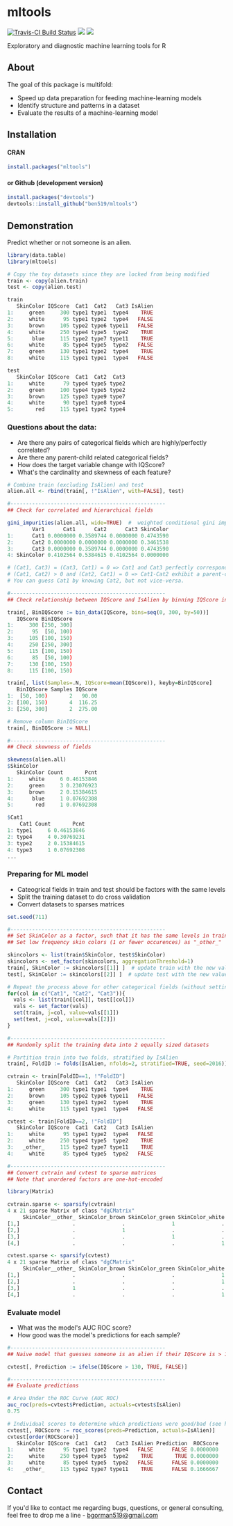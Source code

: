 # mltools
[![Travis-CI Build Status](https://travis-ci.org/ben519/mltools.svg?branch=master)](https://travis-ci.org/ben519/mltools)
[![](https://cranlogs.r-pkg.org/badges/mltools)](https://CRAN.R-project.org/package=mltools)
[![](https://cranlogs.r-pkg.org/badges/grand-total/mltools)](https://CRAN.R-project.org/package=mltools)

Exploratory and diagnostic machine learning tools for R

About
------

The goal of this package is multifold:

- Speed up data preparation for feeding machine-learning models
- Identify structure and patterns in a dataset
- Evaluate the results of a machine-learning model

Installation
------

#### CRAN
```r
install.packages("mltools")
```

#### or Github (development version)
```r
install.packages("devtools")
devtools::install_github("ben519/mltools")
```

Demonstration
------

Predict whether or not someone is an alien.

```r
library(data.table)
library(mltools)

# Copy the toy datasets since they are locked from being modified
train <- copy(alien.train)
test <- copy(alien.test)

train
   SkinColor IQScore  Cat1  Cat2   Cat3 IsAlien
1:     green     300 type1 type1  type4    TRUE
2:     white      95 type1 type2  type4   FALSE
3:     brown     105 type2 type6 type11   FALSE
4:     white     250 type4 type5  type2    TRUE
5:      blue     115 type2 type7 type11    TRUE
6:     white      85 type4 type5  type2   FALSE
7:     green     130 type1 type2  type4    TRUE
8:     white     115 type1 type1  type4   FALSE

test
   SkinColor IQScore  Cat1  Cat2  Cat3
1:     white      79 type4 type5 type2
2:     green     100 type4 type5 type2
3:     brown     125 type3 type9 type7
4:     white      90 type1 type8 type4
5:       red     115 type1 type2 type4
```

### Questions about the data:
- Are there any pairs of categorical fields which are highly/perfectly correlated?
- Are there any parent-child related categorical fields?
- How does the target variable change with IQScore?
- What's the cardinality and skewness of each feature?

```r
# Combine train (excluding IsAlien) and test
alien.all <- rbind(train[, !"IsAlien", with=FALSE], test)

#--------------------------------------------------
## Check for correlated and hierarchical fields

gini_impurities(alien.all, wide=TRUE)  #  weighted conditional gini impurities
        Var1      Cat1      Cat2      Cat3 SkinColor
1:      Cat1 0.0000000 0.3589744 0.0000000 0.4743590
2:      Cat2 0.0000000 0.0000000 0.0000000 0.3461538
3:      Cat3 0.0000000 0.3589744 0.0000000 0.4743590
4: SkinColor 0.4102564 0.5384615 0.4102564 0.0000000

# (Cat1, Cat3) = (Cat3, Cat1) = 0 => Cat1 and Cat3 perfectly correspond to each other
# (Cat1, Cat2) > 0 and (Cat2, Cat1) = 0 => Cat1-Cat2 exhibit a parent-child relationship.
# You can guess Cat1 by knowing Cat2, but not vice-versa.

#--------------------------------------------------
## Check relationship between IQScore and IsAlien by binning IQScore into groups

train[, BinIQScore := bin_data(IQScore, bins=seq(0, 300, by=50))]
   IQScore BinIQScore
1:     300 [250, 300]
2:      95  [50, 100)
3:     105 [100, 150)
4:     250 [250, 300]
5:     115 [100, 150)
6:      85  [50, 100)
7:     130 [100, 150)
8:     115 [100, 150)

train[, list(Samples=.N, IQScore=mean(IQScore)), keyby=BinIQScore]
   BinIQScore Samples IQScore
1:  [50, 100)       2   90.00
2: [100, 150)       4  116.25
3: [250, 300]       2  275.00

# Remove column BinIQScore
train[, BinIQScore := NULL]

#--------------------------------------------------
## Check skewness of fields

skewness(alien.all)
$SkinColor
   SkinColor Count       Pcnt
1:     white     6 0.46153846
2:     green     3 0.23076923
3:     brown     2 0.15384615
4:      blue     1 0.07692308
5:       red     1 0.07692308

$Cat1
    Cat1 Count       Pcnt
1: type1     6 0.46153846
2: type4     4 0.30769231
3: type2     2 0.15384615
4: type3     1 0.07692308
...
```

### Preparing for ML model
- Cateogrical fields in train and test should be factors with the same levels
- Split the training dataset to do cross validation
- Convert datasets to sparses matrices

```r
set.seed(711)

#--------------------------------------------------
## Set SkinColor as a factor, such that it has the same levels in train and test
## Set low frequency skin colors (1 or fewer occurences) as "_other_"

skincolors <- list(train$SkinColor, test$SkinColor)
skincolors <- set_factor(skincolors, aggregationThreshold=1)
train[, SkinColor := skincolors[[1]] ]  # update train with the new values
test[, SkinColor := skincolors[[2]] ]  # update test with the new values

# Repeat the process above for other categorical fields (without setting low freq. values as "_other_")
for(col in c("Cat1", "Cat2", "Cat3")){
  vals <- list(train[[col]], test[[col]])
  vals <- set_factor(vals)
  set(train, j=col, value=vals[[1]])
  set(test, j=col, value=vals[[2]])
}

#--------------------------------------------------
## Randomly split the training data into 2 equally sized datasets

# Partition train into two folds, stratified by IsAlien
train[, FoldID := folds(IsAlien, nfolds=2, stratified=TRUE, seed=2016)]

cvtrain <- train[FoldID==1, !"FoldID"]
   SkinColor IQScore  Cat1  Cat2   Cat3 IsAlien
1:     green     300 type1 type1  type4    TRUE
2:     brown     105 type2 type6 type11   FALSE
3:     green     130 type1 type2  type4    TRUE
4:     white     115 type1 type1  type4   FALSE

cvtest <- train[FoldID==2, !"FoldID"]
   SkinColor IQScore  Cat1  Cat2   Cat3 IsAlien
1:     white      95 type1 type2  type4   FALSE
2:     white     250 type4 type5  type2    TRUE
3:   _other_     115 type2 type7 type11    TRUE
4:     white      85 type4 type5  type2   FALSE

#--------------------------------------------------
## Convert cvtrain and cvtest to sparse matrices
## Note that unordered factors are one-hot-encoded

library(Matrix)

cvtrain.sparse <- sparsify(cvtrain)
4 x 21 sparse Matrix of class "dgCMatrix"
     SkinColor__other_ SkinColor_brown SkinColor_green SkinColor_white IQScore Cat1_type1 ...
[1,]                 .               .               1               .     300          1
[2,]                 .               1               .               .     105          .
[3,]                 .               .               1               .     130          1
[4,]                 .               .               .               1     115          1

cvtest.sparse <- sparsify(cvtest)
4 x 21 sparse Matrix of class "dgCMatrix"
     SkinColor__other_ SkinColor_brown SkinColor_green SkinColor_white IQScore Cat1_type1 ...
[1,]                 .               .               .               1      95          1
[2,]                 .               .               .               1     250          .
[3,]                 1               .               .               .     115          .
[4,]                 .               .               .               1      85          .
```

### Evaluate model
- What was the model's AUC ROC score?
- How good was the model's predictions for each sample?

```r
#--------------------------------------------------
## Naive model that guesses someone is an alien if their IQScore is > 130

cvtest[, Prediction := ifelse(IQScore > 130, TRUE, FALSE)]

#--------------------------------------------------
## Evaluate predictions

# Area Under the ROC Curve (AUC ROC)
auc_roc(preds=cvtest$Prediction, actuals=cvtest$IsAlien)
0.75

# Individual scores to determine which predictions were good/bad (see help(roc_scores) for details)
cvtest[, ROCScore := roc_scores(preds=Prediction, actuals=IsAlien)]
cvtest[order(ROCScore)]
   SkinColor IQScore  Cat1  Cat2   Cat3 IsAlien Prediction  ROCScore
1:     white      95 type1 type2  type4   FALSE      FALSE 0.0000000
2:     white     250 type4 type5  type2    TRUE       TRUE 0.0000000
3:     white      85 type4 type5  type2   FALSE      FALSE 0.0000000
4:   _other_     115 type2 type7 type11    TRUE      FALSE 0.1666667
```

## Contact
If you'd like to contact me regarding bugs, questions, or general consulting, feel free to drop me a line - bgorman519@gmail.com
